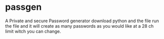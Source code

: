 # passgen
A Private and secure Password generator
download python and the file run the file and it will create as many passwords as you would like at a 28 ch limit witch you can change.
